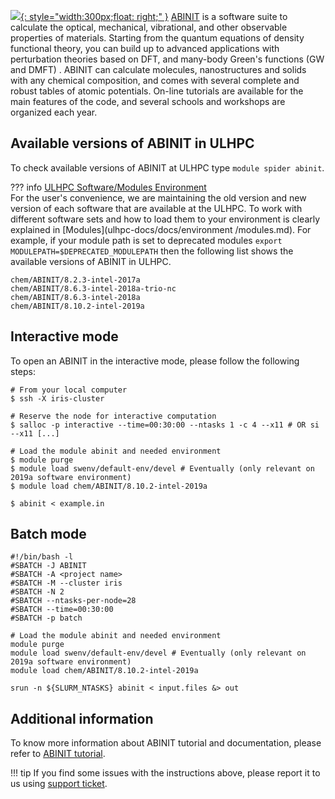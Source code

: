 [![](https://www.abinit.org/themes/abinit/logo-abinit-2015.svg){: style="width:300px;float: right;" }](https://www.abinit.org/)
[ABINIT](https://www.abinit.org/) is a software suite to calculate the optical, mechanical, vibrational,
and other observable properties of materials. Starting from the quantum equations
of density functional theory, you can build up to advanced applications with
perturbation theories based on DFT, and many-body Green's functions (GW and DMFT) .
ABINIT can calculate molecules, nanostructures and solids with any chemical composition,
and comes with several complete and robust tables of atomic potentials.
On-line tutorials are available for the main features of the code,
and several schools and workshops are organized each year.

## Available versions of ABINIT in ULHPC
To check available versions of ABINIT at ULHPC type `module spider abinit`.

??? info [ULHPC Software/Modules Environment](../../environment/modules.md)     
     For the user's convenience, we are maintaining the old
     version and new version of each software that are available at
     the ULHPC. To work with different software sets and how to
     load them to your environment is clearly
     explained in [Modules](ulhpc-docs/docs/environment
     /modules.md). For example, if your module path is set to deprecated modules
     `export MODULEPATH=$DEPRECATED_MODULEPATH` then
     the following list shows the available versions of ABINIT in ULHPC.
     
```shell
chem/ABINIT/8.2.3-intel-2017a
chem/ABINIT/8.6.3-intel-2018a-trio-nc
chem/ABINIT/8.6.3-intel-2018a
chem/ABINIT/8.10.2-intel-2019a
```

## Interactive mode
To open an ABINIT in the interactive mode, please follow the following steps:

```shell
# From your local computer
$ ssh -X iris-cluster

# Reserve the node for interactive computation
$ salloc -p interactive --time=00:30:00 --ntasks 1 -c 4 --x11 # OR si --x11 [...]

# Load the module abinit and needed environment
$ module purge
$ module load swenv/default-env/devel # Eventually (only relevant on 2019a software environment) 
$ module load chem/ABINIT/8.10.2-intel-2019a

$ abinit < example.in 
```

## Batch mode
```shell
#!/bin/bash -l
#SBATCH -J ABINIT
#SBATCH -A <project name>
#SBATCH -M --cluster iris 
#SBATCH -N 2
#SBATCH --ntasks-per-node=28
#SBATCH --time=00:30:00
#SBATCH -p batch

# Load the module abinit and needed environment
module purge
module load swenv/default-env/devel # Eventually (only relevant on 2019a software environment) 
module load chem/ABINIT/8.10.2-intel-2019a

srun -n ${SLURM_NTASKS} abinit < input.files &> out
```
## Additional information
To know more information about ABINIT tutorial and documentation,
please refer to [ABINIT tutorial](https://docs.abinit.org/tutorial/).

!!! tip
    If you find some issues with the instructions above,
    please report it to us using [support ticket](https://hpc.uni.lu/support).

